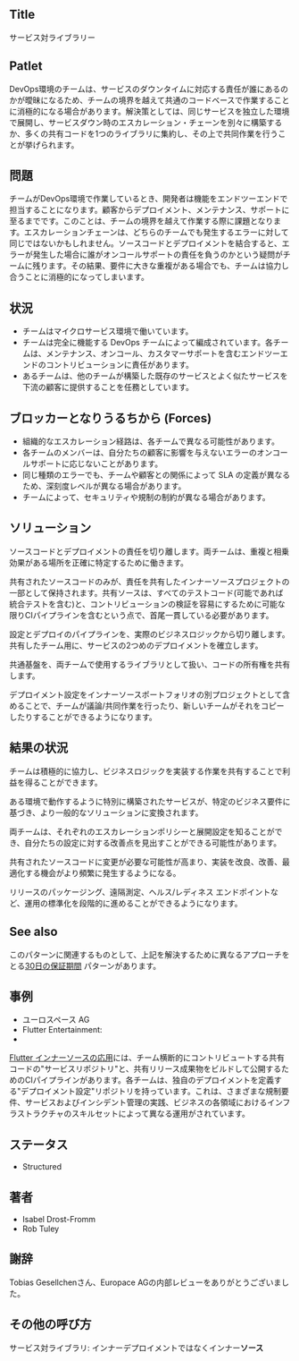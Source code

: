 ## Title

サービス対ライブラリー

## Patlet

DevOps環境のチームは、サービスのダウンタイムに対応する責任が誰にあるのかが曖昧になるため、チームの境界を越えて共通のコードベースで作業することに消極的になる場合があります。解決策としては、同じサービスを独立した環境で展開し、サービスダウン時のエスカレーション・チェーンを別々に構築するか、多くの共有コードを1つのライブラリに集約し、その上で共同作業を行うことが挙げられます。

## 問題

チームがDevOps環境で作業しているとき、開発者は機能をエンドツーエンドで担当することになります。顧客からデプロイメント、メンテナンス、サポートに至るまでです。このことは、チームの境界を越えて作業する際に課題となります。エスカレーションチェーンは、どちらのチームでも発生するエラーに対して同じではないかもしれません。ソースコードとデプロイメントを結合すると、エラーが発生した場合に誰がオンコールサポートの責任を負うのかという疑問がチームに残ります。その結果、要件に大きな重複がある場合でも、チームは協力し合うことに消極的になってしまいます。

## 状況

* チームはマイクロサービス環境で働いています。
* チームは完全に機能する DevOps チームによって編成されています。各チームは、メンテナンス、オンコール、カスタマーサポートを含むエンドツーエンドのコントリビューションに責任があります。
* あるチームは、他のチームが構築した既存のサービスとよく似たサービスを下流の顧客に提供することを任務としています。

## ブロッカーとなりうるちから  (Forces)

* 組織的なエスカレーション経路は、各チームで異なる可能性があります。
* 各チームのメンバーは、自分たちの顧客に影響を与えないエラーのオンコールサポートに応じないことがあります。
* 同じ種類のエラーでも、チームや顧客との関係によって SLA の定義が異なるため、深刻度レベルが異なる場合があります。
* チームによって、セキュリティや規制の制約が異なる場合があります。

## ソリューション

ソースコードとデプロイメントの責任を切り離します。両チームは、重複と相乗効果がある場所を正確に特定するために働きます。

共有されたソースコードのみが、責任を共有したインナーソースプロジェクトの一部として保持されます。共有ソースは、すべてのテストコード(可能であれば統合テストを含む)と、コントリビューションの検証を容易にするために可能な限りCIパイプラインを含むという点で、首尾一貫している必要があります。

設定とデプロイのパイプラインを、実際のビジネスロジックから切り離します。
共有したチーム用に、サービスの2つめのデプロイメントを確立します。

共通基盤を、両チームで使用するライブラリとして扱い、コードの所有権を共有します。

デプロイメント設定をインナーソースポートフォリオの別プロジェクトとして含めることで、チームが議論/共同作業を行ったり、新しいチームがそれをコピーしたりすることができるようになります。

## 結果の状況

チームは積極的に協力し、ビジネスロジックを実装する作業を共有することで利益を得ることができます。

ある環境で動作するように特別に構築されたサービスが、特定のビジネス要件に基づき、より一般的なソリューションに変換されます。

両チームは、それぞれのエスカレーションポリシーと展開設定を知ることができ、自分たちの設定に対する改善点を見出すことができる可能性があります。

共有されたソースコードに変更が必要な可能性が高まり、実装を改良、改善、最適化する機会がより頻繁に発生するようになる。

リリースのパッケージング、遠隔測定、ヘルス/レディネス エンドポイントなど、運用の標準化を段階的に進めることができるようになります。

## See also

このパターンに関連するものとして、上記を解決するために異なるアプローチをとる[30日の保証期間](30-day-warranty.md) パターンがあります。

## 事例

* ユーロスペース AG
* Flutter Entertainment: 
* 
[Flutter インナーソースの応用](https://innersource.flutter.com/start/setup-ci/)には、チーム横断的にコントリビュートする共有コードの"サービスリポジトリ"と、共有リリース成果物をビルドして公開するためのCIパイプラインがあります。各チームは、独自のデプロイメントを定義する"デプロイメント設定"リポジトリを持っています。これは、さまざまな規制要件、サービスおよびインシデント管理の実践、ビジネスの各領域におけるインフラストラクチャのスキルセットによって異なる運用がされています。

## ステータス

* Structured

## 著者

* Isabel Drost-Fromm
* Rob Tuley

## 謝辞

Tobias Gesellchenさん、Europace AGの内部レビューをありがとうございました。

## その他の呼び方

サービス対ライブラリ: インナーデプロイメントではなくインナー**ソース**
